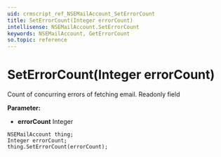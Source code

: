 ```yaml
---
uid: crmscript_ref_NSEMailAccount_SetErrorCount
title: SetErrorCount(Integer errorCount)
intellisense: NSEMailAccount.SetErrorCount
keywords: NSEMailAccount, GetErrorCount
so.topic: reference
---
```


# SetErrorCount(Integer errorCount)

Count of concurring errors of fetching email. Readonly field

**Parameter:** 
 - **errorCount** Integer

```crmscript
NSEMailAccount thing;
Integer errorCount;
thing.SetErrorCount(errorCount);
```

